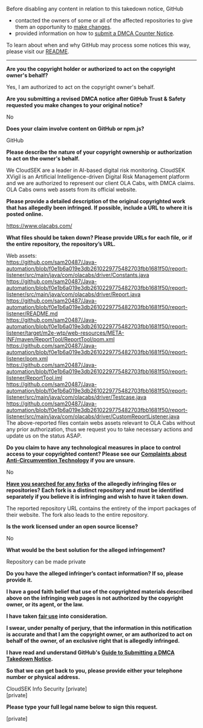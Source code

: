 Before disabling any content in relation to this takedown notice, GitHub
- contacted the owners of some or all of the affected repositories to give them an opportunity to [make changes](https://docs.github.com/en/github/site-policy/dmca-takedown-policy#a-how-does-this-actually-work).
- provided information on how to [submit a DMCA Counter Notice](https://docs.github.com/en/articles/guide-to-submitting-a-dmca-counter-notice).

To learn about when and why GitHub may process some notices this way, please visit our [README](https://github.com/github/dmca/blob/master/README.md#anatomy-of-a-takedown-notice).

---

**Are you the copyright holder or authorized to act on the copyright owner's behalf?**

Yes, I am authorized to act on the copyright owner's behalf.

**Are you submitting a revised DMCA notice after GitHub Trust & Safety requested you make changes to your original notice?**

No

**Does your claim involve content on GitHub or npm.js?**

GitHub

**Please describe the nature of your copyright ownership or authorization to act on the owner's behalf.**

We CloudSEK are a leader in AI-based digital risk monitoring. CloudSEK XVigil is an Artificial Intelligence-driven Digital Risk Management platform and we are authorized to represent our client OLA Cabs, with DMCA claims. OLA Cabs owns web assets from its official website.

**Please provide a detailed description of the original copyrighted work that has allegedly been infringed. If possible, include a URL to where it is posted online.**

https://www.olacabs.com/

**What files should be taken down? Please provide URLs for each file, or if the entire repository, the repository’s URL.**

Web assets:  
https://github.com/sam20487/Java-automation/blob/f0e1b6a019e3db2610229775482703fbb1681f50/report-listener/src/main/java/com/olacabs/driver/Constants.java  
https://github.com/sam20487/Java-automation/blob/f0e1b6a019e3db2610229775482703fbb1681f50/report-listener/src/main/java/com/olacabs/driver/Report.java  
https://github.com/sam20487/Java-automation/blob/f0e1b6a019e3db2610229775482703fbb1681f50/report-listener/README.md  
https://github.com/sam20487/Java-automation/blob/f0e1b6a019e3db2610229775482703fbb1681f50/report-listener/target/m2e-wtp/web-resources/META-INF/maven/ReportTool/ReportTool/pom.xml  
https://github.com/sam20487/Java-automation/blob/f0e1b6a019e3db2610229775482703fbb1681f50/report-listener/pom.xml  
https://github.com/sam20487/Java-automation/blob/f0e1b6a019e3db2610229775482703fbb1681f50/report-listener/ReportTool.iml  
https://github.com/sam20487/Java-automation/blob/f0e1b6a019e3db2610229775482703fbb1681f50/report-listener/src/main/java/com/olacabs/driver/Testcase.java  
https://github.com/sam20487/Java-automation/blob/f0e1b6a019e3db2610229775482703fbb1681f50/report-listener/src/main/java/com/olacabs/driver/CustomReportListener.java  
The above-reported files contain webs assets relevant to OLA Cabs without any prior authorization, thus we request you to take necessary actions and update us on the status ASAP.

**Do you claim to have any technological measures in place to control access to your copyrighted content? Please see our <a href="https://docs.github.com/articles/guide-to-submitting-a-dmca-takedown-notice#complaints-about-anti-circumvention-technology">Complaints about Anti-Circumvention Technology</a> if you are unsure.**

No

**<a href="https://docs.github.com/articles/dmca-takedown-policy#b-what-about-forks-or-whats-a-fork">Have you searched for any forks</a> of the allegedly infringing files or repositories? Each fork is a distinct repository and must be identified separately if you believe it is infringing and wish to have it taken down.**

The reported repository URL contains the entirety of the import packages of their website. The fork also leads to the entire repository.

**Is the work licensed under an open source license?**

No

**What would be the best solution for the alleged infringement?**

Repository can be made private

**Do you have the alleged infringer’s contact information? If so, please provide it.**

**I have a good faith belief that use of the copyrighted materials described above on the infringing web pages is not authorized by the copyright owner, or its agent, or the law.**

**I have taken <a href="https://www.lumendatabase.org/topics/22">fair use</a> into consideration.**

**I swear, under penalty of perjury, that the information in this notification is accurate and that I am the copyright owner, or am authorized to act on behalf of the owner, of an exclusive right that is allegedly infringed.**

**I have read and understand GitHub's <a href="https://docs.github.com/articles/guide-to-submitting-a-dmca-takedown-notice/">Guide to Submitting a DMCA Takedown Notice</a>.**

**So that we can get back to you, please provide either your telephone number or physical address.**

CloudSEK Info Security [private]  
[private]  

**Please type your full legal name below to sign this request.**

[private]  
